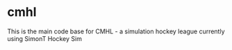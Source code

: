# cmhl
This is the main code base for CMHL - a simulation hockey league currently using SimonT Hockey Sim
